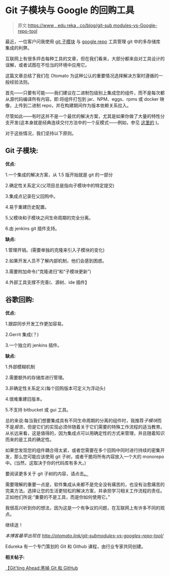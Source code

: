 # Git 子模块与 Google 的回购工具

> 原文:[https://www . edu reka . co/blog/git-sub modules-vs-Google-repo-tool](https://www.edureka.co/blog/git-submodules-versus-googles-repo-tool)

最近，一位客户问我使用 [git 子模块](https://git-scm.com/book/en/v2/Git-Tools-Submodules) 与 [google repo](https://code.google.com/p/git-repo/) 工具管理 git 中的多存储库集成的利弊。

互联网上有很多抨击每种工具的文章，但在我们看来，大部分都来自对工具设计的误解，或者试图在不恰当的环境中应用它。

这篇文章总结了我们在 Otomato 为这种公认的重要情况选择解决方案时遵循的一般经验法则。

首先——只要有可能——我们建议在二进制包级别上集成您的组件，而不是每次都从源代码编译所有内容。即:将组件打包到 jar、NPM、eggs、rpms 或 docker 映像，上传到二进制 repo，并在构建期间作为版本依赖关系拉入。

尽管如此——有时这并不是一个最优的解决方案，尤其是如果你做了大量的特性分支开发(这本身就是经典连续交付方法中的一个反模式——例如，参见 [这里的](https://www.thoughtworks.com/insights/blog/enabling-trunk-based-development-deployment-pipelines) )。

对于这些情况，我们坚持以下原则。

## Git 子模块:

**优点:**

1.一个集成的解决方案，从 1.5 版开始就是 git 的一部分

2.确定性关系定义(父项目总是指向子模块中的特定提交)

3.集成点记录在父回购中。

4.易于重建历史配置。

5.父模块和子模块之间生命周期的完全分离。

6.由 jenkins git 插件支持。

**缺点:**

1.管理开销。(需要单独的克隆来引入子模块的变化)

2.如果开发人员不了解内部机制，他们会感到困惑。

3.需要附加命令(“克隆递归”和“子模块更新”)

4.外部工具支撑不完善(、源树、ide 插件】

## 谷歌回购:

**优点:**

1.跟踪同步开发工作更加容易。

2.Gerrit 集成(？)

3.一个独立的 jenkins 插件。

**缺点:**

1.外部模糊机制

2.需要额外的存储库进行管理。

3.非确定性关系定义(每个回购版本可定义为浮动头)

4.很难重建旧版本。

5.不支持 bitbucket 或 gui 工具。

总的来说:每当我们想要集成具有不同生命周期的分离的组件时，我推荐*子模块*而不是*报告*，但是它们的实现必须伴随着关于它们需要的特殊工作流程的适当教育。从长远来看，这是值得的，因为集成点可以用确定性的方式来管理，并且随着知识而来的是工具的确定性。

如果您发现您的组件耦合得太紧，或者您需要在多个回购中同时进行持续的密集开发，那么您可能应该使用 git 子树，或者干脆将所有内容放入一个大的 monorepo 中。(当然，这取决于你的代码库有多大。)

要阅读更多关于 git 子树的内容，请点击[。](http://blogs.atlassian.com/2013/05/alternatives-to-git-submodule-git-subtree/)

需要理解的重要一点是，软件集成从来都不是完全没有痛苦的，也没有治愈痛苦的完美方法。选择让您的生活更轻松的解决方案，并承担学习相关工作流程的责任。正如他们所说:“重要的不是工具，而是你如何使用它。”

我很高兴听到你的想法，因为这是一个有争议的问题，在互联网上有许多不同的观点。

继续送！

*本博客最早出现在 http://otomato.link/git-submodules-vs-googles-repo-tool/*

Edureka 有一个专门策划的 Git 和 Github 课程，由行业专家共同创建。

**相关帖子:**

[【Git’ting Ahead:黑掉 Git 和 GitHub](https://www.edureka.co/blog/git-ting-ahead-hacking-git-and-github-part-1)
